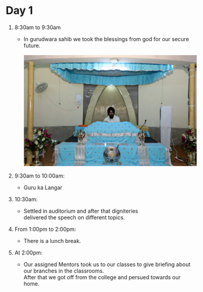 # Day 1
1. 8:30am to 9:30am
      * In gurudwara sahib we took the blessings from god for our secure future.<br><br>
        ![Gurudwara Sahib](525867665_1175946667909379_2340538388970039689_n.jpg)

2. 9:30am to 10:00am:
      * Guru ka Langar

3. 10:30am:
      * Settled in auditorium and after that digniteries <br>delivered the speech on different topics.


4. From 1:00pm to 2:00pm:
      * There is a lunch break.

5. At 2:00pm:
      * Our assigned Mentors took us to our classes to give briefing about our branches in the classrooms.<br> After that we got off from the college and persued towards our home. 
